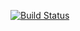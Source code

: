 [![Build Status](http://build.ifunsoftware.com/app/rest/builds/buildType:%28id:bt4%29/statusIcon)](http://build.ifunsoftware.com/viewType.html?buildTypeId=bt4)
